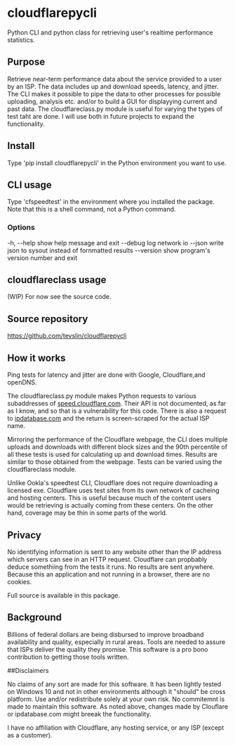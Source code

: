 # cloudflarepycli

Python CLI and python class for retrieving user's realtime performance statistics.

## Purpose

Retrieve near-term performance data about the service provided to a user by an ISP. The data includes up and download speeds, latency, and jitter. The CLI makes it possible to pipe the data to other processes for possible uploading, analysis etc. and/or to build a GUI for displayying current and past data. The cloudflareclass.py module is useful for varying the types of test taht are done. I will use both in future projects to expand the functionality.

## Install

Type 'pip install cloudflarepycli' in the Python environment you want to use.

## CLI usage

Type 'cfspeedtest' in the environment where you installed the package. Note that this is a shell command, not a Python command.

### Options

  -h, --help  show help message and exit
  --debug     log network io
  --json      write json to sysout instead of fornmatted results
  --version   show program's version number and exit
  
 ## cloudflareclass usage
 
(WIP) For now see the source code.

## Source repository

https://github.com/tevslin/cloudflarepycli

## How it works

Ping tests for latency and jitter are done with Google, Cloudflare,and openDNS.

The cloudflareclass.py module makes Python requests to various subaddresses of [speed.cloudflare.com](https://speed.cloudflare.com). Their API is not documented, as far as I know, and so that is a vulnerability for this code. There is also a request to [ipdatabase.com](http://www.ipdatabase.com/ip) and the return is screen-scraped for the actual ISP name.

Mirroring the performance of the Cloudflare webpage, the CLI does multiple uploads and downloads with different block sizes and the 90th percentile of all these tests is used for calculating up and download times. Results are similar to those obtained from the webpage. Tests can be varied using the cloudflareclass module.

Unlike Ookla's speedtest CLI, Cloudflare does not require downloading a licensed exe. Cloudflare uses test sites from its own network of cacheing and hosting centers. This is useful because much of the content users would be retrieving is actually coming from these centers. On the other hand, coverage may be thin in some parts of the world.

## Privacy

No identifying information is sent to any website other than the IP address which servers can see in an HTTP request. Cloudflare can propbably deduce somethiing from the tests it runs. No results are sent anywhere. Because this an application and not running in a browser, there are no cookies.

Full source is available in this package.

## Background

Billions of federal dollars are being disbursed to improve broadband availability and quality, especially in rural areas. Tools are needed to assure that ISPs deliver the quality they promise. This software is a pro bono contribution to getting those tools written. 

##Disclaimers

No claims of any sort are made for this software. It has been lightly tested on Windows 10 and not in other environments although it "should" be cross platform. Use and/or redistribute solely at your own risk. No commitemnt is made to maintain this software. As noted above, changes made by Clouflare or ipdatabase.com might breeak the functionality.

I have no affiliation with Cloudflare, any hosting service, or any ISP (except as a customer).


